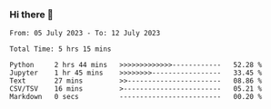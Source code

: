 ### Hi there 👋

<!--
**ututono/ututono** is a ✨ _special_ ✨ repository because its `README.md` (this file) appears on your GitHub profile.

Here are some ideas to get you started:

- 🔭 I’m currently working on ...
- 🌱 I’m currently learning ...
- 👯 I’m looking to collaborate on ...
- 🤔 I’m looking for help with ...
- 💬 Ask me about ...
- 📫 How to reach me: ...
- 😄 Pronouns: ...
- ⚡ Fun fact: ...
-->



<!--START_SECTION:waka-->

```text
From: 05 July 2023 - To: 12 July 2023

Total Time: 5 hrs 15 mins

Python     2 hrs 44 mins   >>>>>>>>>>>>>------------   52.28 %
Jupyter    1 hr 45 mins    >>>>>>>>-----------------   33.45 %
Text       27 mins         >>-----------------------   08.86 %
CSV/TSV    16 mins         >------------------------   05.21 %
Markdown   0 secs          -------------------------   00.20 %
```

<!--END_SECTION:waka-->
